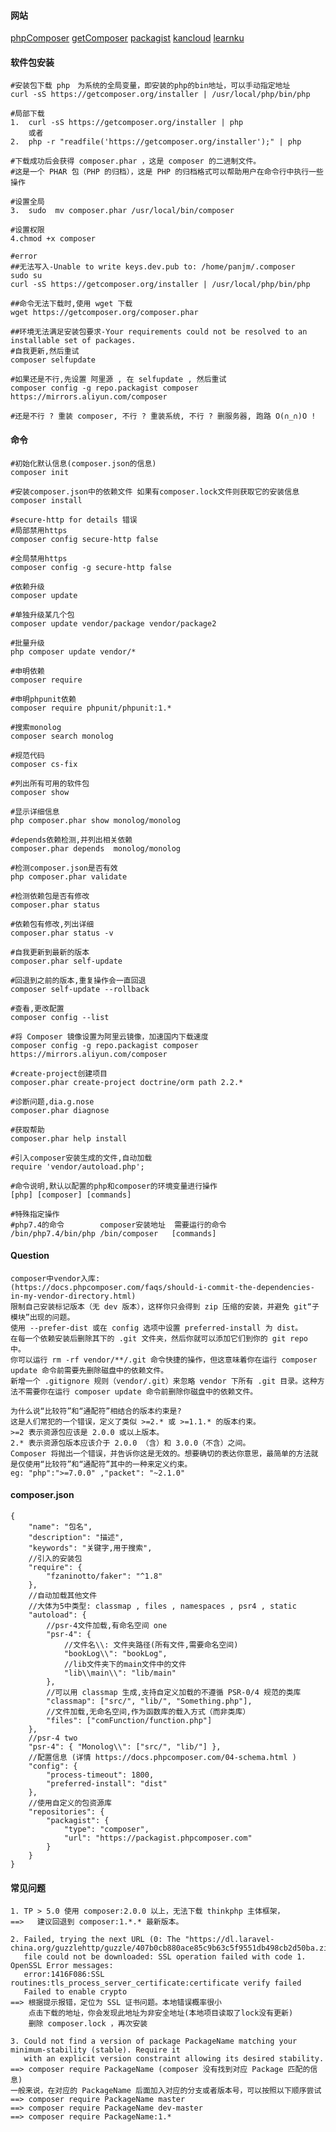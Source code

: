#### 网站 
[phpComposer](https://www.phpcomposer.com/) [getComposer](https://getcomposer.org/) [packagist](https://packagist.org/) [kancloud](https://www.kancloud.cn/thinkphp/composer/35668) [learnku](https://learnku.com/docs/composer/2018)

#### 软件包安装
    #安装包下载 php　为系统的全局变量，即安装的php的bin地址，可以手动指定地址
    curl -sS https://getcomposer.org/installer | /usr/local/php/bin/php  
    
    #局部下载
    1.  curl -sS https://getcomposer.org/installer | php    
        或者
    2.  php -r "readfile('https://getcomposer.org/installer');" | php
    
    #下载成功后会获得 composer.phar ，这是 composer 的二进制文件。
    #这是一个 PHAR 包（PHP 的归档），这是 PHP 的归档格式可以帮助用户在命令行中执行一些操作
    
    #设置全局
    3.  sudo  mv composer.phar /usr/local/bin/composer 
    
    #设置权限
    4.chmod +x composer
    
    #error
    ##无法写入-Unable to write keys.dev.pub to: /home/panjm/.composer
    sudo su
    curl -sS https://getcomposer.org/installer | /usr/local/php/bin/php
    
    ##命令无法下载时,使用 wget 下载
    wget https://getcomposer.org/composer.phar
    
    ##环境无法满足安装包要求-Your requirements could not be resolved to an installable set of packages.
    #自我更新,然后重试
    composer selfupdate
    
    #如果还是不行,先设置 阿里源 , 在 selfupdate , 然后重试
    composer config -g repo.packagist composer https://mirrors.aliyun.com/composer
    
    #还是不行 ? 重装 composer, 不行 ? 重装系统, 不行 ? 删服务器, 跑路 O(∩_∩)O !
      
#### 命令
```
#初始化默认信息(composer.json的信息)
composer init

#安装composer.json中的依赖文件 如果有composer.lock文件则获取它的安装信息
composer install

#secure-http for details 错误
#局部禁用https
composer config secure-http false

#全局禁用https
composer config -g secure-http false

#依赖升级
composer update

#单独升级某几个包
composer update vendor/package vendor/package2 

#批量升级
php composer update vendor/* 

#申明依赖
composer require

#申明phpunit依赖
composer require phpunit/phpunit:1.*

#搜索monolog
composer search monolog

#规范代码
composer cs-fix

#列出所有可用的软件包
composer show 

#显示详细信息
php composer.phar show monolog/monolog

#depends依赖检测,并列出相关依赖
composer.phar depends  monolog/monolog 

#检测composer.json是否有效
php composer.phar validate

#检测依赖包是否有修改
composer.phar status

#依赖包有修改,列出详细
composer.phar status -v 

#自我更新到最新的版本 
composer.phar self-update

#回退到之前的版本,重复操作会一直回退
composer self-update --rollback

#查看,更改配置
composer config --list

#将 Composer 镜像设置为阿里云镜像，加速国内下载速度
composer config -g repo.packagist composer https://mirrors.aliyun.com/composer

#create-project创建项目
composer.phar create-project doctrine/orm path 2.2.*

#诊断问题,dia.g.nose
composer.phar diagnose

#获取帮助
composer.phar help install

#引入composer安装生成的文件,自动加载
require 'vendor/autoload.php';

#命令说明,默认以配置的php和composer的环境变量进行操作
[php] [composer] [commands]

#特殊指定操作
#php7.4的命令        composer安装地址  需要运行的命令   
/bin/php7.4/bin/php /bin/composer   [commands]
```


#### Question
    composer中vendor入库:
    (https://docs.phpcomposer.com/faqs/should-i-commit-the-dependencies-in-my-vendor-directory.html)
    限制自己安装标记版本（无 dev 版本），这样你只会得到 zip 压缩的安装，并避免 git“子模块”出现的问题。
    使用 --prefer-dist 或在 config 选项中设置 preferred-install 为 dist。
    在每一个依赖安装后删除其下的 .git 文件夹，然后你就可以添加它们到你的 git repo 中。
    你可以运行 rm -rf vendor/**/.git 命令快捷的操作，但这意味着你在运行 composer update 命令前需要先删除磁盘中的依赖文件。
    新增一个 .gitignore 规则（vendor/.git）来忽略 vendor 下所有 .git 目录。这种方法不需要你在运行 composer update 命令前删除你磁盘中的依赖文件。
    
    为什么说“比较符”和“通配符”相结合的版本约束是?
    这是人们常犯的一个错误，定义了类似 >=2.* 或 >=1.1.* 的版本约束。
    >=2 表示资源包应该是 2.0.0 或以上版本。
    2.* 表示资源包版本应该介于 2.0.0 （含）和 3.0.0（不含）之间。
    Composer 将抛出一个错误，并告诉你这是无效的。想要确切的表达你意思，最简单的方法就是仅使用“比较符”和“通配符”其中的一种来定义约束。
    eg: "php":">=7.0.0" ,"packet": "~2.1.0"

#### composer.json
    {
        "name": "包名",
        "description": "描述",
        "keywords": "关键字,用于搜索",
        //引入的安装包
        "require": {
            "fzaninotto/faker": "^1.8"
        },
        //自动加载其他文件
        //大体为5中类型: classmap , files , namespaces , psr4 , static
        "autoload": {
            //psr-4文件加载,有命名空间 one
            "psr-4": {
                //文件名\\: 文件夹路径(所有文件,需要命名空间)
                "bookLog\\": "bookLog",
                //lib文件夹下的main文件中的文件
                "lib\\main\\": "lib/main"
            },
            //可以用 classmap 生成,支持自定义加载的不遵循 PSR-0/4 规范的类库
            "classmap": ["src/", "lib/", "Something.php"],
            //文件加载,无命名空间,作为函数库的载入方式（而非类库）
            "files": ["comFunction/function.php"]
        },
        //psr-4 two
        "psr-4": { "Monolog\\": ["src/", "lib/"] },
        //配置信息 (详情 https://docs.phpcomposer.com/04-schema.html )
        "config": {
            "process-timeout": 1800,
            "preferred-install": "dist"
        },
        //使用自定义的包资源库
        "repositories": {
            "packagist": {
                "type": "composer",
                "url": "https://packagist.phpcomposer.com"
            }
        }
    }
    
#### 常见问题
    1. TP > 5.0 使用 composer:2.0.0 以上，无法下载 thinkphp 主体框架，
    ==>   建议回退到 composer:1.*.* 最新版本。

    2. Failed, trying the next URL (0: The "https://dl.laravel-china.org/guzzlehttp/guzzle/407b0cb880ace85c9b63c5f9551db498cb2d50ba.zip" 
       file could not be downloaded: SSL operation failed with code 1. OpenSSL Error messages:
       error:1416F086:SSL routines:tls_process_server_certificate:certificate verify failed
       Failed to enable crypto
    ==> 根据提示报错，定位为 SSL 证书问题。本地错误概率很小
        点击下载的地址，你会发现此地址为非安全地址(本地项目读取了lock没有更新)
        删除 composer.lock ，再次安装

    3. Could not find a version of package PackageName matching your minimum-stability (stable). Require it   
       with an explicit version constraint allowing its desired stability.                                                                    
    ==> composer require PackageName (composer 没有找到对应 Package 匹配的信息)
    一般来说，在对应的 PackageName 后面加入对应的分支或者版本号，可以按照以下顺序尝试
    ==> composer require PackageName master 
    ==> composer require PackageName dev-master 
    ==> composer require PackageName:1.*
